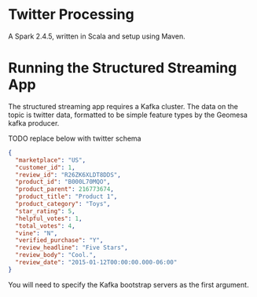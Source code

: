 # Twitter Processing
A Spark 2.4.5, written in Scala and setup using Maven.

# Running the Structured Streaming App

The structured streaming app requires a Kafka cluster. The data on the topic is twitter data, formatted to be simple feature types by the Geomesa kafka producer.

TODO replace below with twitter schema
```json
{
  "marketplace": "US",
  "customer_id": 1,
  "review_id": "R26ZK6XLDT8DDS",
  "product_id": "B000L70MQO",
  "product_parent": 216773674,
  "product_title": "Product 1",
  "product_category": "Toys",
  "star_rating": 5,
  "helpful_votes": 1,
  "total_votes": 4,
  "vine": "N",
  "verified_purchase": "Y",
  "review_headline": "Five Stars",
  "review_body": "Cool.",
  "review_date": "2015-01-12T00:00:00.000-06:00"
}
```

You will need to specify the Kafka bootstrap servers as the first argument.